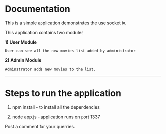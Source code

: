 # Documentation

This is a simple application demonstrates the use socket io.

This application contains two modules

**1) User Module**

    User can see all the new movies list added by administrator 
    

**2) Admin Module**

    Adminstrator adds new movies to the list.

--------

# Steps to run the application

1) npm install - to install all the dependencies

2) node app.js - application runs on port 1337


Post a comment for your querries.


    
